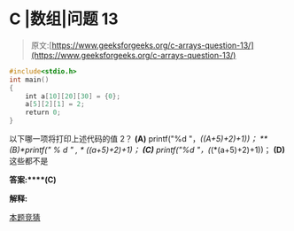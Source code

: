 # C |数组|问题 13

> 原文:[https://www.geeksforgeeks.org/c-arrays-question-13/](https://www.geeksforgeeks.org/c-arrays-question-13/)

```cpp
#include<stdio.h>
int main()
{
    int a[10][20][30] = {0};
    a[5][2][1] = 2;
    return 0;
}
```

以下哪一项将打印上述代码的值 2？
**(A)** printf("%d "，*((A+5)+2)+1))；
**(B)**printf(" % d " ,* * *((a+5)+2)+1)；
**(C)** printf("%d "，*(*(*(a+5)+2)+1))；
**(D)** 这些都不是

**答案:****(C)**

**解释:**

[本题竞猜](http://quiz.geeksforgeeks.org/c-languag-2/arrays-pointers/)